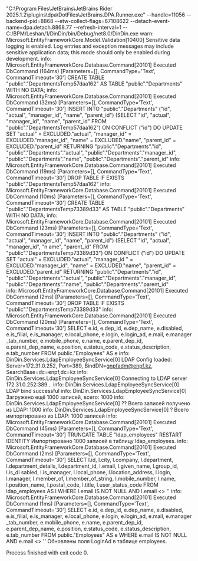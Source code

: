 "C:\Program Files\JetBrains\JetBrains Rider 2025.1.2\plugins\dpa\DotFiles\JetBrains.DPA.Runner.exe" --handle=11056 --backend-pid=8868 --etw-collect-flags=67108622 --detach-event-name=dpa.detach.8868.77 --refresh-interval=1 -- C:/BPM/Leshan/1/DinDin/bin/Debug/net8.0/DinDin.exe
warn: Microsoft.EntityFrameworkCore.Model.Validation[10400]
      Sensitive data logging is enabled. Log entries and exception messages may include sensitive application data; this mode should only be enabled during development.
info: Microsoft.EntityFrameworkCore.Database.Command[20101]
      Executed DbCommand (164ms) [Parameters=[], CommandType='Text', CommandTimeout='30']
      CREATE TABLE "public"."DepartmentsTemp57daa162" AS TABLE "public"."Departments" WITH NO DATA;
info: Microsoft.EntityFrameworkCore.Database.Command[20101]
      Executed DbCommand (32ms) [Parameters=[], CommandType='Text', CommandTimeout='30']
      INSERT INTO "public"."Departments" ("id", "actual", "manager_id", "name", "parent_id") (SELECT "id", "actual", "manager_id", "name", "parent_id" FROM "public"."DepartmentsTemp57daa162") ON CONFLICT ("id") DO UPDATE SET "actual" = EXCLUDED."actual", "manager_id" = EXCLUDED."manager_id", "name" = EXCLUDED."name", "parent_id" = EXCLUDED."parent_id" RETURNING "public"."Departments"."id", "public"."Departments"."actual", "public"."Departments"."manager_id", "public"."Departments"."name", "public"."Departments"."parent_id"
info: Microsoft.EntityFrameworkCore.Database.Command[20101]
      Executed DbCommand (19ms) [Parameters=[], CommandType='Text', CommandTimeout='30']
      DROP TABLE IF EXISTS "public"."DepartmentsTemp57daa162"
info: Microsoft.EntityFrameworkCore.Database.Command[20101]
      Executed DbCommand (10ms) [Parameters=[], CommandType='Text', CommandTimeout='30']
      CREATE TABLE "public"."DepartmentsTemp73389d33" AS TABLE "public"."Departments" WITH NO DATA;
info: Microsoft.EntityFrameworkCore.Database.Command[20101]
      Executed DbCommand (23ms) [Parameters=[], CommandType='Text', CommandTimeout='30']
      INSERT INTO "public"."Departments" ("id", "actual", "manager_id", "name", "parent_id") (SELECT "id", "actual", "manager_id", "n
ame", "parent_id" FROM "public"."DepartmentsTemp73389d33") ON CONFLICT ("id") DO UPDATE SET "actual" = EXCLUDED."actual", "manager_id
" = EXCLUDED."manager_id", "name" = EXCLUDED."name", "parent_id" = EXCLUDED."parent_id" RETURNING "public"."Departments"."id", "public"."Departments"."actual", "public"."Departments"."manager_id", "public"."Departments"."name", "public"."Departments"."parent_id"    
info: Microsoft.EntityFrameworkCore.Database.Command[20101]
      Executed DbCommand (2ms) [Parameters=[], CommandType='Text', CommandTimeout='30']
      DROP TABLE IF EXISTS "public"."DepartmentsTemp73389d33"
info: Microsoft.EntityFrameworkCore.Database.Command[20101]
      Executed DbCommand (20ms) [Parameters=[], CommandType='Text', CommandTimeout='30']
      SELECT e.id, e.dep_id, e.dep_name, e.disabled, e.is_filial, e.is_manager, e.local_phone, e.login, e.login_ad, e.mail, e.manager
_tab_number, e.mobile_phone, e.name, e.parent_dep_id, e.parent_dep_name, e.position, e.status_code, e.status_description, e.tab_number
      FROM public."Employees" AS e
info: DinDin.Services.LdapEmployeeSyncService[0]
      LDAP Config loaded: Server=172.31.0.252, Port=389, BindDN=gnpfadm@enpf.kz, SearchBase=dc=enpf,dc=kz
info: DinDin.Services.LdapEmployeeSyncService[0]
      Connecting to LDAP server 172.31.0.252:389...
info: DinDin.Services.LdapEmployeeSyncService[0]
      LDAP bind successful
info: DinDin.Services.LdapEmployeeSyncService[0]
      Загружено ещё 1000 записей, всего: 1000
info: DinDin.Services.LdapEmployeeSyncService[0]
      ?? Всего записей получено из LDAP: 1000
info: DinDin.Services.LdapEmployeeSyncService[0]
      ? Всего импортировано из LDAP: 1000 записей
info: Microsoft.EntityFrameworkCore.Database.Command[20101]
      Executed DbCommand (45ms) [Parameters=[], CommandType='Text', CommandTimeout='30']
      TRUNCATE TABLE "ldap_employees" RESTART IDENTITY
 Импортировано 1000 записей в таблицу ldap_employees.
info: Microsoft.EntityFrameworkCore.Database.Command[20101]
      Executed DbCommand (2ms) [Parameters=[], CommandType='Text', CommandTimeout='30']
      SELECT l.id, l.city, l.company, l.department, l.department_details, l.department_id, l.email, l.given_name, l.group_id, l.is_di
sabled, l.is_manager, l.local_phone, l.location_address, l.login, l.manager, l.member_of, l.member_of_string, l.mobile_number, l.name, l.position_name, l.postal_code, l.title, l.user_status_code
      FROM ldap_employees AS l
      WHERE l.email IS NOT NULL AND l.email <> ''
info: Microsoft.EntityFrameworkCore.Database.Command[20101]
      Executed DbCommand (1ms) [Parameters=[], CommandType='Text', CommandTimeout='30']
      SELECT e.id, e.dep_id, e.dep_name, e.disabled, e.is_filial, e.is_manager, e.local_phone, e.login, e.login_ad, e.mail, e.manager
_tab_number, e.mobile_phone, e.name, e.parent_dep_id, e.parent_dep_name, e.position, e.status_code, e.status_description, e.tab_number
      FROM public."Employees" AS e
      WHERE e.mail IS NOT NULL AND e.mail <> ''
 Обновлены поля LoginAd в таблице employees.

Process finished with exit code 0.
